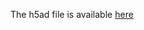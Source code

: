 The h5ad file is available [here](https://s3.console.aws.amazon.com/s3/buckets/czb-tabula-muris-senis/Data-to-reproduce-figures/case-studies-Fig-4/?region=us-west-2&tab=overview)
